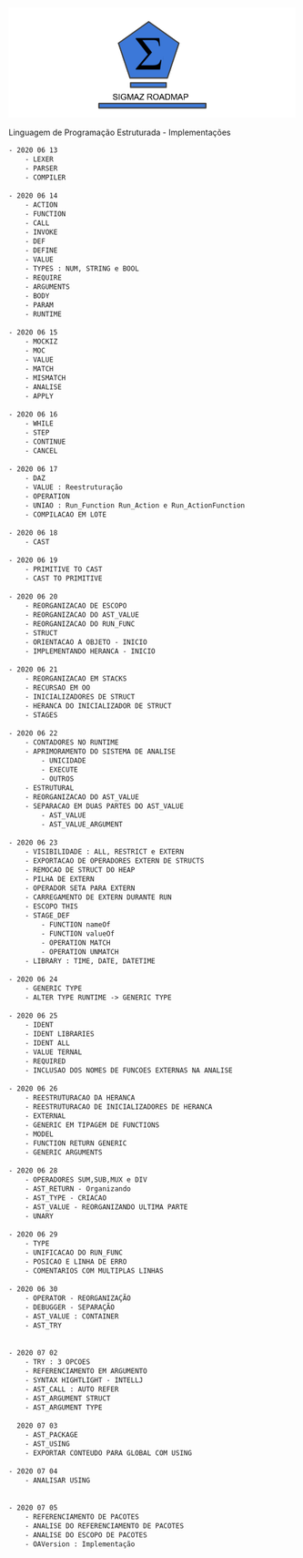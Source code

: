 
 
![Sigmaz](https://raw.githubusercontent.com/luandkg/Sigmaz/master/res/imagens/road.png)

Linguagem de Programação Estruturada - Implementações

    - 2020 06 13
        - LEXER
        - PARSER
        - COMPILER
 
    - 2020 06 14 
        - ACTION
        - FUNCTION
        - CALL
        - INVOKE
        - DEF
        - DEFINE
        - VALUE
        - TYPES : NUM, STRING e BOOL
        - REQUIRE
        - ARGUMENTS
        - BODY
        - PARAM
        - RUNTIME
        
    - 2020 06 15 
        - MOCKIZ
        - MOC
        - VALUE
        - MATCH
        - MISMATCH
        - ANALISE
        - APPLY

    - 2020 06 16
        - WHILE
        - STEP
        - CONTINUE
        - CANCEL
        
    - 2020 06 17
        - DAZ
        - VALUE : Reestruturação
        - OPERATION
        - UNIAO : Run_Function Run_Action e Run_ActionFunction
        - COMPILACAO EM LOTE
        
    - 2020 06 18
        - CAST
        
    - 2020 06 19
        - PRIMITIVE TO CAST
        - CAST TO PRIMITIVE
        
    - 2020 06 20
        - REORGANIZACAO DE ESCOPO
        - REORGANIZACAO DO AST_VALUE
        - REORGANIZACAO DO RUN_FUNC
        - STRUCT
        - ORIENTACAO A OBJETO - INICIO
        - IMPLEMENTANDO HERANCA - INICIO
        
    - 2020 06 21
        - REORGANIZACAO EM STACKS
        - RECURSAO EM OO
        - INICIALIZADORES DE STRUCT
        - HERANCA DO INICIALIZADOR DE STRUCT
        - STAGES
        
    - 2020 06 22
        - CONTADORES NO RUNTIME
        - APRIMORAMENTO DO SISTEMA DE ANALISE
            - UNICIDADE
            - EXECUTE
            - OUTROS
        - ESTRUTURAL
        - REORGANIZACAO DO AST_VALUE
        - SEPARACAO EM DUAS PARTES DO AST_VALUE
            - AST_VALUE
            - AST_VALUE_ARGUMENT
            
    - 2020 06 23
        - VISIBILIDADE : ALL, RESTRICT e EXTERN
        - EXPORTACAO DE OPERADORES EXTERN DE STRUCTS
        - REMOCAO DE STRUCT DO HEAP
        - PILHA DE EXTERN
        - OPERADOR SETA PARA EXTERN
        - CARREGAMENTO DE EXTERN DURANTE RUN
        - ESCOPO THIS
        - STAGE_DEF
            - FUNCTION nameOf
            - FUNCTION valueOf
            - OPERATION MATCH
            - OPERATION UNMATCH
        - LIBRARY : TIME, DATE, DATETIME
        
    - 2020 06 24
        - GENERIC TYPE
        - ALTER TYPE RUNTIME -> GENERIC TYPE
        
    - 2020 06 25
        - IDENT
        - IDENT LIBRARIES
        - IDENT ALL
        - VALUE TERNAL
        - REQUIRED 
        - INCLUSAO DOS NOMES DE FUNCOES EXTERNAS NA ANALISE
            
    - 2020 06 26
        - REESTRUTURACAO DA HERANCA
        - REESTRUTURACAO DE INICIALIZADORES DE HERANCA
        - EXTERNAL
        - GENERIC EM TIPAGEM DE FUNCTIONS
        - MODEL
        - FUNCTION RETURN GENERIC
        - GENERIC ARGUMENTS
        
    - 2020 06 28
        - OPERADORES SUM,SUB,MUX e DIV
        - AST_RETURN - Organizando
        - AST_TYPE - CRIACAO
        - AST_VALUE - REORGANIZANDO ULTIMA PARTE
        - UNARY
       
    - 2020 06 29
        - TYPE
        - UNIFICACAO DO RUN_FUNC
        - POSICAO E LINHA DE ERRO
        - COMENTARIOS COM MULTIPLAS LINHAS
        
    - 2020 06 30
        - OPERATOR - REORGANIZAÇÃO
        - DEBUGGER - SEPARAÇÃO
        - AST_VALUE : CONTAINER
        - AST_TRY
        
        
    - 2020 07 02
        - TRY : 3 OPCOES
        - REFERENCIAMENTO EM ARGUMENTO
        - SYNTAX HIGHTLIGHT - INTELLJ
        - AST_CALL : AUTO REFER
        - AST_ARGUMENT STRUCT
        - AST_ARGUMENT TYPE
        
      2020 07 03
        - AST_PACKAGE
        - AST_USING
        - EXPORTAR CONTEUDO PARA GLOBAL COM USING
        
    - 2020 07 04
        - ANALISAR USING
        
        
    - 2020 07 05
        - REFERENCIAMENTO DE PACOTES
        - ANALISE DO REFERENCIAMENTO DE PACOTES
        - ANALISE DO ESCOPO DE PACOTES
        - OAVersion : Implementação